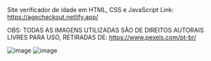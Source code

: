 Site verificador de idade em HTML, CSS e JavaScript
Link:
https://agecheckout.netlify.app/ 

OBS: TODAS AS IMAGENS UTILIZADAS SÃO DE DIREITOS AUTORAIS LIVRES PARA USO, RETIRADAS DE:
https://www.pexels.com/pt-br/

![image](https://github.com/YuriGit909/age-checker/assets/127057738/7392b7ec-0789-4f03-9eee-037329c90744)
![image](https://github.com/YuriGit909/age-checker/assets/127057738/33fe1afd-4945-4b77-ba12-58352d625af2)
